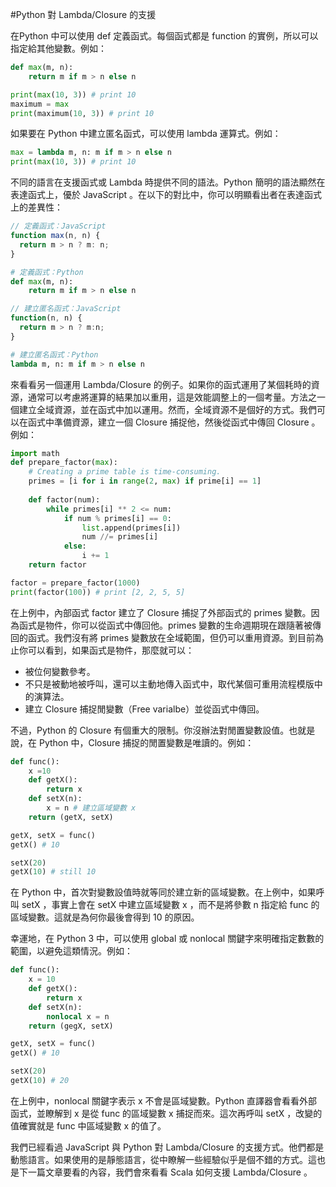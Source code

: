 #Python 對 Lambda/Closure 的支援

在Python 中可以使用 def 定義函式。每個函式都是 function 的實例，所以可以指定給其他變數。例如：

```python
def max(m, n):
    return m if m > n else n

print(max(10, 3)) # print 10
maximum = max
print(maximum(10, 3)) # print 10
```

如果要在 Python 中建立匿名函式，可以使用 lambda 運算式。例如：

```python
max = lambda m, n: m if m > n else n
print(max(10, 3)) # print 10
```

不同的語言在支援函式或 Lambda 時提供不同的語法。Python 簡明的語法顯然在表達函式上，優於 JavaScript 。在以下的對比中，你可以明顯看出者在表達函式上的差異性：

```javascript
// 定義函式：JavaScript
function max(n, n) {
  return m > n ? m: n;
}
```

```python
# 定義函式：Python
def max(m, n):
    return m if m > n else n
```

```javascript
// 建立匿名函式：JavaScript
function(n, n) {
  return m > n ? m:n;
}
```

```python
# 建立匿名函式：Python
lambda m, n: m if m > n else n
```

來看看另一個運用 Lambda/Closure 的例子。如果你的函式運用了某個耗時的資源，通常可以考慮將運算的結果加以重用，這是效能調整上的一個考量。方法之一個建立全域資源，並在函式中加以運用。然而，全域資源不是個好的方式。我們可以在函式中準備資源，建立一個 Closure 捕捉他，然後從函式中傳回 Closure 。例如：

```python
import math
def prepare_factor(max):
    # Creating a prime table is time-consuming.
    primes = [i for i in range(2, max) if prime[i] == 1]
    
    def factor(num):
        while primes[i] ** 2 <= num:
            if num % primes[i] == 0:
                list.append(primes[i])
                num //= primes[i]
            else:
                i += 1
	return factor

factor = prepare_factor(1000)
print(factor(100)) # print [2, 2, 5, 5]
```

在上例中，內部函式 factor 建立了 Closure 捕捉了外部函式的 primes 變數。因為函式是物件，你可以從函式中傳回他。primes 變數的生命週期現在跟隨著被傳回的函式。我們沒有將 primes 變數放在全域範圍，但仍可以重用資源。到目前為止你可以看到，如果函式是物件，那麼就可以：

* 被位何變數參考。
* 不只是被動地被呼叫，還可以主動地傳入函式中，取代某個可重用流程模版中的演算法。
* 建立 Closure 捕捉閒變數（Free varialbe）並從函式中傳回。

不過，Python 的 Closure 有個重大的限制。你沒辦法對閒置變數設值。也就是說，在 Python 中，Closure 捕捉的閒置變數是唯讀的。例如：

```python
def func():
    x =10
    def getX():
        return x
    def setX(n):
        x = n # 建立區域變數 x
    return (getX, setX)

getX, setX = func()
getX() # 10

setX(20)
getX(10) # still 10
```

在 Python 中，首次對變數設值時就等同於建立新的區域變數。在上例中，如果呼叫 setX ，事實上會在 setX 中建立區域變數 x ，而不是將參數 n 指定給 func 的區域變數。這就是為何你最後會得到 10 的原因。

幸運地，在 Python 3 中，可以使用 global 或 nonlocal 關鍵字來明確指定數數的範圍，以避免這類情況。例如：

```python
def func():
    x = 10
    def getX():
        return x
    def setX(n):
        nonlocal x = n
    return (gegX, setX)

getX, setX = func()
getX() # 10

setX(20)
getX(10) # 20
```

在上例中，nonlocal 關鍵字表示 x 不會是區域變數。Python 直譯器會看看外部函式，並瞭解到 x 是從 func 的區域變數 x 捕捉而來。這次再呼叫 setX ，改變的值確實就是 func 中區域變數 x 的值了。

我們已經看過 JavaScript 與 Python 對 Lambda/Closure 的支援方式。他們都是動態語言。如果使用的是靜態語言，從中瞭解一些經驗似乎是個不錯的方式。這也是下一篇文章要看的內容，我們會來看看 Scala 如何支援 Lambda/Closure 。